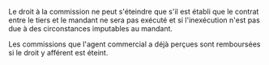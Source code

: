   
 Le droit à la commission ne peut s'éteindre que s'il est établi que le contrat entre le tiers et le mandant ne sera pas exécuté et si l'inexécution n'est pas due à des circonstances imputables au mandant.  

  
 Les commissions que l'agent commercial a déjà perçues sont remboursées si le droit y afférent est éteint.  
